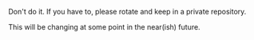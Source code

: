 Don't do it.  If you have to, please rotate and keep in a private repository. 

This will be changing at some point in the near(ish) future. 
